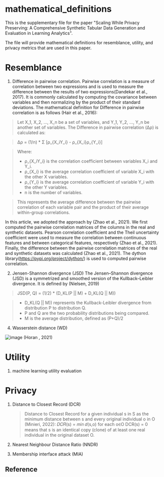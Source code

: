 # mathematical_definitions
This is the supplementary file for the paper "Scaling While Privacy Preserving: A Comprehensive Synthetic Tabular Data Generation and Evaluation in Learning Analytics".

The file will provide mathematical definitions for resemblance, utility, and privacy metrics that are used in this paper.

# Resemblance

1. Difference in pairwise correlation. Pairwise correlation is a measure of correlation between two expressions and is used to measure the difference between the results of two expressions(Dandekar et al., 2017). It is commonly calculated by computing the covariance between variables and then normalizing by the product of their standard deviations. The mathematical definition for Difference in pairwise correlation is as follows (Hair et al., 2016):

 >Let X_1, X_2, ..., X_n be a set of variables, and Y_1, Y_2, ..., Y_n be another set of variables. The Difference in pairwise correlation (Δρ) is calculated as:

> Δρ = (1/n) * Σ [ρ_{X_iY_i} - ρ_{X_i}ρ_{Y_i}]

> Where:
> - ρ_{X_iY_i} is the correlation coefficient between variables X_i and Y_i.
> - ρ_{X_i} is the average correlation coefficient of variable X_i with the other X variables.
> - ρ_{Y_i} is the average correlation coefficient of variable Y_i with the other Y variables.
> - n is the number of variables.

> This represents the average difference between the pairwise correlation of each variable pair and the product of their average within-group correlations.

In this article, we adopted the approach by (Zhao et al., 2021). We first computed the pairwise correlation matrices of the columns in the real and synthetic datasets. Pearson correlation coefficient and the Theil uncertainty coefficient were used to measure the correlation between continuous features and between categorical features, respectively (Zhao et al., 2021). Finally, the difference between the pairwise correlation matrices of the real and synthetic datasets was calculated (Zhao et al., 2021). The dython library(https://pypi.org/project/dython/) is used to computed pairwise correlation.

2. Jensen-Shannon divergence (JSD)
   The Jensen–Shannon divergence (JSD) is a symmetrized and smoothed version of the Kullback–Leibler divergence. It is defined by (Nielsen, 2019)
 
 > JSD(P, Q) = (1/2) * (D_KL(P || M) + D_KL(Q || M))

 > - D_KL(Q || M)) represents the Kullback-Leibler divergence from distribution P to distribution Q.
 > - P and Q are the two probability distributions being compared.
 > - M is the average distribution, defined as (P+Q)/2

4. Wasserstein distance (WD)

![image](https://github.com/ql909/mathematical_definitions/assets/108169831/7b64ead0-18cc-4d5c-9f23-416344aeba9a) (Horan , 2021)



# Utility
1. machine learning utility evaluation


# Privacy
1. Distance to Closest Record (DCR)
   
    >  Distance to Closest Record for a given individual s in S as the minimum distance between s and every original individual o in O (Minieri, 2022):
    > 𝐷𝐶𝑅(s) = 𝑚𝑖𝑛 𝑑(s,o) for each o∈O
   DCR(s) = 0 means that s is an identical copy (clone) of at least one real individual in the original dataset O.
    
3. Nearest Neighbour Distance Ratio (NNDR)
4. Membership interface attack (MIA)

## Reference
